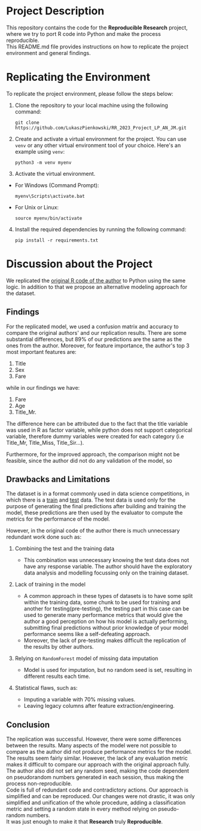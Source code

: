 # Project Description

This repository contains the code for the **Reproducible Research** project, where we try to port R code into Python and make the process reproducible.  
 This README.md file provides instructions on how to replicate the project environment and general findings.

# Replicating the Environment

To replicate the project environment, please follow the steps below:

1. Clone the repository to your local machine using the following command:

    ```
    git clone https://github.com/LukaszPienkowski/RR_2023_Project_LP_AN_JM.git
    ```

2. Create and activate a virtual environment for the project. You can use `venv` or any other virtual environment tool of your choice. Here's an example using `venv`:

    ```
    python3 -m venv myenv
    ```

3. Activate the virtual environment.

- For Windows (Command Prompt):
  ```
  myenv\Scripts\activate.bat
  ```

- For Unix or Linux:
  ```
  source myenv/bin/activate
  ```

4. Install the required dependencies by running the following command:

    ```
    pip install -r requirements.txt
    ```
# Discussion about the Project
We replicated the [original R code of the author](https://www.kaggle.com/code/mrisdal/exploring-survival-on-the-titanic) to Python using the same logic. In addition to that we propose an alternative modeling approach for the dataset.

## Findings
For the replicated model, we used a confusion matrix and accuracy to compare the original authors' and our replication results. There are some substantial differences, but 89% of our predictions are the same as the ones from the author. 
Moreover, for feature importance, the author's top 3 most important features are: 
1. Title 
2. Sex 
3. Fare 

while in our findings we have: 
1. Fare 
2. Age 
3. Title_Mr. 

The difference here can be attributed due to the fact that the title variable was used in R as factor variable, while python does not support categorical variable, therefore dummy variables were created for each category (i.e Title_Mr, Title_Miss, Title_Sir...).

Furthermore, for the improved approach, the comparison might not be feasible, since the author did not do any validation of the model, so 

## Drawbacks and Limitations

The dataset is in a format commonly used in data science competitions, in which there is a [train](input/train.csv) and [test](input/test.csv) data. The test data is used only for the purpose of generating the final predictions after building and training the model, these predictions are then used by the evaluator to compute the metrics for the performance of the model.

However, in the original code of the author there is much unnecessary redundant work done such as:

1. Combining the test and the training data

    - This combination was unnecessary knowing the test data does not have any response variable. The author should have the exploratory data analysis and modelling focussing only on the training dataset.

2. Lack of training in the model

    - A common approach in these types of datasets is to have some split within the training data, some chunk to be used for training and another for testing(pre-testing), the testing part in this case can be used to generate many performance metrics that would give the author a good perception on how his model is actually performing, submitting final predictions without prior knowledge of your model performance seems like a self-defeating approach.
    - Moreover, the lack of pre-testing makes difficult the replication of the results by other authors.

3. Relying on `RandomForest` model of missing data imputation

    - Model is used for imputation, but no random seed is set, resulting in different results each time.

4. Statistical flaws, such as:  

    - Imputing a variable with 70% missing values.
    - Leaving legacy columns after feature extraction/engineering.

## Conclusion

The replication was successful. However, there were some differences between the results. Many aspects of the model were not possible to compare as the author did not produce performance metrics for the model.
The results seem fairly similar. However, the lack of any evaluation metric makes it difficult to compare our approach with the original approach fully.  
The author also did not set any random seed, making the code dependent on pseudorandom numbers generated in each session, thus making the process non-reproducible.  
Code is full of redundant code and contradictory actions. Our approach is simplified and can be reproduced.
Our changes were not drastic, it was only simplified and unification of the whole procedure, adding a classification metric and setting a random state in every method relying on pseudo-random numbers.  
It was just enough to make it that **Research** truly **Reproducible**.

